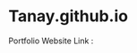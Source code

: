 # Tanay.github.io
Portfolio Website 
Link : <a href="https://tanayshukla.github.io/Tanay.github.io/"></a>
